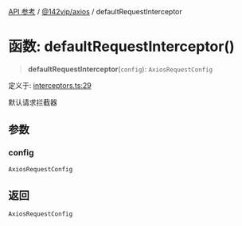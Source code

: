 [API 参考](../../../index.md) / [@142vip/axios](../index.md) / defaultRequestInterceptor

# 函数: defaultRequestInterceptor()

> **defaultRequestInterceptor**(`config`): `AxiosRequestConfig`

定义于: [interceptors.ts:29](https://github.com/142vip/core-x/blob/d59cdcda9f62fc93dcb0efb54c66772997c75711/packages/axios/src/interceptors.ts#L29)

默认请求拦截器

## 参数

### config

`AxiosRequestConfig`

## 返回

`AxiosRequestConfig`
